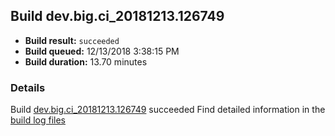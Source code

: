 ## Build dev.big.ci_20181213.126749
- **Build result:** `succeeded`
- **Build queued:** 12/13/2018 3:38:15 PM
- **Build duration:** 13.70 minutes
### Details
Build [dev.big.ci_20181213.126749](https://winappstudio.visualstudio.com/web/build.aspx?pcguid=a4ef43be-68ce-4195-a619-079b4d9834c2&builduri=vstfs%3a%2f%2f%2fBuild%2fBuild%2f26749) succeeded
Find detailed information in the [build log files](https://uwpctdiags.blob.core.windows.net/buildlogs/dev.big.ci_20181213.126749_logs.zip)
